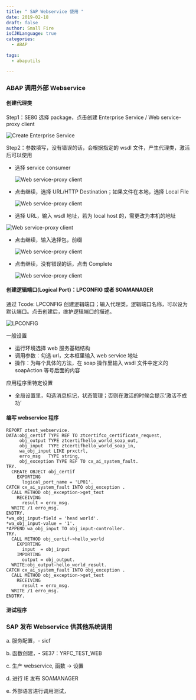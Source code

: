 ```yaml
---
title: " SAP Webservice 使用 "
date: 2019-02-18
draft: false
author: Small Fire
isCJKLanguage: true
categories: 
  - ABAP

tags: 
  - abaputils

---
```


### ABAP 调用外部 Webservice

#### 创建代理类

Step1：SE80 选择 package，点击创建 Enterprise Service / Web service-proxy client

![Create Enterprise Service](/images/ABAP/ABAP_WebService1.png)

Step2：参数填写，没有错误的话，会根据指定的 wsdl 文件，产生代理类，激活后可以使用

- 选择 service consumer

  ![Web service-proxy client](/images/ABAP/ABAP_WebService2.png)

- 点击继续，选择 URL/HTTP Destination；如果文件在本地，选择 Local File

  ![Web service-proxy client](/images/ABAP/ABAP_WebService3.png)

-  选择 URL，输入 wsdl 地址，若为 local host 的，需更改为本机的地址

  ![Web service-proxy client](/images/ABAP/ABAP_WebService4.png)

- 点击继续，输入选择包，前缀

  ![Web service-proxy client](/images/ABAP/ABAP_WebService5.png)

- 点击继续，没有错误的话，点击 Complete

  ![Web service-proxy client](/images/ABAP/ABAP_WebService6.png)

#### 创建逻辑端口(Logical Port)：LPCONFIG 或者 SOAMANAGER

通过 Tcode: LPCONFIG 创建逻辑端口；输入代理类，逻辑端口名称，可以设为默认端口。点击创建后，维护逻辑端口的描述。

![LPCONFIG](/images/ABAP/ABAP_WebService7.png)

一般设置

- 运行环境选择 web 服务基础结构
- 调用参数：勾选 url，文本框里输入 web service 地址
-  操作：为每个具体的方法，在 soap 操作里输入 wsdl 文件中定义的 soapAction 等号后面的内容

应用程序里特定设置

- 全局设置里，勾选消息标记，状态管理；否则在激活的时候会提示‘激活不成功’

#### 编写 webservice 程序

```ABAP
REPORT ztest_webservice.
DATA:obj_certif TYPE REF TO ztcertifco_certificate_request,
     obj_output TYPE ztcertifhello_world_soap_out,
     obj_input  TYPE ztcertifhello_world_soap_in,
     wa_obj_input LIKE prxctrl,
     erro_msg   TYPE string,
     obj_exception TYPE REF TO cx_ai_system_fault.
TRY.
  CREATE OBJECT obj_certif
    EXPORTING
      logical_port_name = 'LP01'.
CATCH cx_ai_system_fault INTO obj_exception .
  CALL METHOD obj_exception->get_text
    RECEIVING
      result = erro_msg.
  WRITE /1 erro_msg.
ENDTRY.
*wa_obj_input-field = 'head world'.
*wa_obj_input-value = '1'.
*APPEND wa_obj_input TO obj_input-controller.
TRY.
  CALL METHOD obj_certif->hello_world
    EXPORTING
      input  = obj_input
    IMPORTING
      output = obj_output.
  WRITE:obj_output-hello_world_result.
CATCH cx_ai_system_fault INTO obj_exception .
  CALL METHOD obj_exception->get_text
    RECEIVING
      result = erro_msg.
  WRITE /1 erro_msg.
ENDTRY.
```

#### 测试程序



### SAP 发布 Webservice 供其他系统调用

a. 服务配置，- sicf

b. 函数创建，- SE37：YRFC_TEST_WEB 

c. 生产 webservice, 函数 -> 设置

d. 进行 IE 发布 SOAMANAGER 

e. 外部语言进行调用测试，